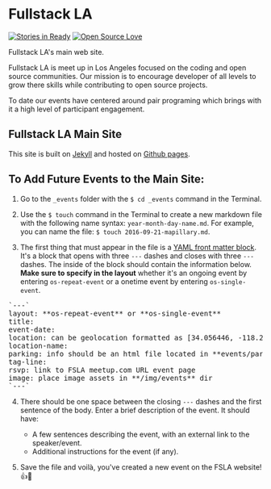 # Fullstack LA

[![Stories in Ready](https://badge.waffle.io/fullstackla/fullstackla.github.io.png?label=ready&title=Ready)](https://waffle.io/fullstackla/fullstackla.github.io)  [![Open Source Love](https://badges.frapsoft.com/os/v2/open-source.svg)](https://github.com/ellerbrock/open-source-badge/)

Fullstack LA's main web site.

Fullstack LA is meet up in Los Angeles focused on the coding and open source
communities. Our mission is to encourage developer of all levels to grow there
skills while contributing to open source projects.

To date our events have centered around pair programing which brings with it a
high level of participant engagement.

## Fullstack LA Main Site

This site is built on [Jekyll] and hosted on [Github pages].

[exercism.io]: http://exercism.io/
[Jekyll]: https://jekyllrb.com/
[Github pages]: https://pages.github.com/

## To Add Future Events to the Main Site:

1. Go to the `_events` folder with the `$ cd _events` command in the Terminal.

2. Use the `$ touch` command in the Terminal to create a new markdown file with the following name syntax: `year-month-day-name.md`. For example, you can name the file: `$ touch 2016-09-21-mapillary.md`. 

3. The first thing that must appear in the file is a [YAML front matter block](https://jekyllrb.com/docs/frontmatter/). It's a block that opens with three `---` dashes and closes with three `---` dashes. The inside of the block should contain the information below. **Make sure to specify in the layout** whether it's an ongoing event by entering `os-repeat-event` or a onetime event by entering `os-single-event`.
<pre>`---`
layout: **os-repeat-event** or **os-single-event**
title: 
event-date: 
location: can be geolocation formatted as [34.056446, -118.253927]
location-name: 
parking: info should be an html file located in **events/parking** dir
tag-line: 
rsvp: link to FSLA meetup.com URL event page
image: place image assets in **/img/events** dir
`---`</pre>

4. There should be one space between the closing `---` dashes and the first sentence of the body. Enter a brief description of the event. It should have:

    + A few sentences describing the event, with an external link to the speaker/event.
    + Additional instructions for the event (if any).

5. Save the file and voilà, you've created a new event on the FSLA website! 👍👏
